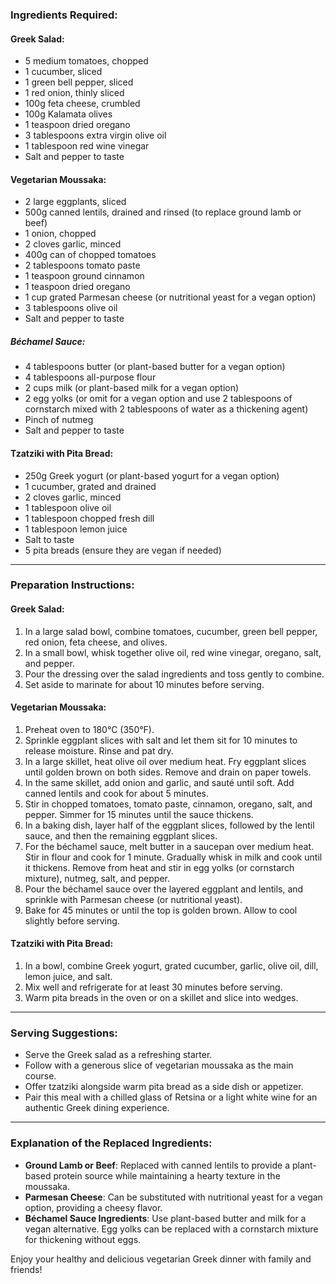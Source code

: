 ### Ingredients Required:

#### Greek Salad:
- 5 medium tomatoes, chopped
- 1 cucumber, sliced
- 1 green bell pepper, sliced
- 1 red onion, thinly sliced
- 100g feta cheese, crumbled
- 100g Kalamata olives
- 1 teaspoon dried oregano
- 3 tablespoons extra virgin olive oil
- 1 tablespoon red wine vinegar
- Salt and pepper to taste

#### Vegetarian Moussaka:
- 2 large eggplants, sliced
- 500g canned lentils, drained and rinsed (to replace ground lamb or beef)
- 1 onion, chopped
- 2 cloves garlic, minced
- 400g can of chopped tomatoes
- 2 tablespoons tomato paste
- 1 teaspoon ground cinnamon
- 1 teaspoon dried oregano
- 1 cup grated Parmesan cheese (or nutritional yeast for a vegan option)
- 3 tablespoons olive oil
- Salt and pepper to taste

##### Béchamel Sauce:
- 4 tablespoons butter (or plant-based butter for a vegan option)
- 4 tablespoons all-purpose flour
- 2 cups milk (or plant-based milk for a vegan option)
- 2 egg yolks (or omit for a vegan option and use 2 tablespoons of cornstarch mixed with 2 tablespoons of water as a thickening agent)
- Pinch of nutmeg
- Salt and pepper to taste

#### Tzatziki with Pita Bread:
- 250g Greek yogurt (or plant-based yogurt for a vegan option)
- 1 cucumber, grated and drained
- 2 cloves garlic, minced
- 1 tablespoon olive oil
- 1 tablespoon chopped fresh dill
- 1 tablespoon lemon juice
- Salt to taste
- 5 pita breads (ensure they are vegan if needed)

---

### Preparation Instructions:

#### Greek Salad:
1. In a large salad bowl, combine tomatoes, cucumber, green bell pepper, red onion, feta cheese, and olives.
2. In a small bowl, whisk together olive oil, red wine vinegar, oregano, salt, and pepper.
3. Pour the dressing over the salad ingredients and toss gently to combine.
4. Set aside to marinate for about 10 minutes before serving.

#### Vegetarian Moussaka:
1. Preheat oven to 180°C (350°F).
2. Sprinkle eggplant slices with salt and let them sit for 10 minutes to release moisture. Rinse and pat dry.
3. In a large skillet, heat olive oil over medium heat. Fry eggplant slices until golden brown on both sides. Remove and drain on paper towels.
4. In the same skillet, add onion and garlic, and sauté until soft. Add canned lentils and cook for about 5 minutes.
5. Stir in chopped tomatoes, tomato paste, cinnamon, oregano, salt, and pepper. Simmer for 15 minutes until the sauce thickens.
6. In a baking dish, layer half of the eggplant slices, followed by the lentil sauce, and then the remaining eggplant slices.
7. For the béchamel sauce, melt butter in a saucepan over medium heat. Stir in flour and cook for 1 minute. Gradually whisk in milk and cook until it thickens. Remove from heat and stir in egg yolks (or cornstarch mixture), nutmeg, salt, and pepper.
8. Pour the béchamel sauce over the layered eggplant and lentils, and sprinkle with Parmesan cheese (or nutritional yeast).
9. Bake for 45 minutes or until the top is golden brown. Allow to cool slightly before serving.

#### Tzatziki with Pita Bread:
1. In a bowl, combine Greek yogurt, grated cucumber, garlic, olive oil, dill, lemon juice, and salt.
2. Mix well and refrigerate for at least 30 minutes before serving.
3. Warm pita breads in the oven or on a skillet and slice into wedges.

---

### Serving Suggestions:
- Serve the Greek salad as a refreshing starter.
- Follow with a generous slice of vegetarian moussaka as the main course.
- Offer tzatziki alongside warm pita bread as a side dish or appetizer.
- Pair this meal with a chilled glass of Retsina or a light white wine for an authentic Greek dining experience.

---

### Explanation of the Replaced Ingredients:
- **Ground Lamb or Beef**: Replaced with canned lentils to provide a plant-based protein source while maintaining a hearty texture in the moussaka.
- **Parmesan Cheese**: Can be substituted with nutritional yeast for a vegan option, providing a cheesy flavor.
- **Béchamel Sauce Ingredients**: Use plant-based butter and milk for a vegan alternative. Egg yolks can be replaced with a cornstarch mixture for thickening without eggs. 

Enjoy your healthy and delicious vegetarian Greek dinner with family and friends!